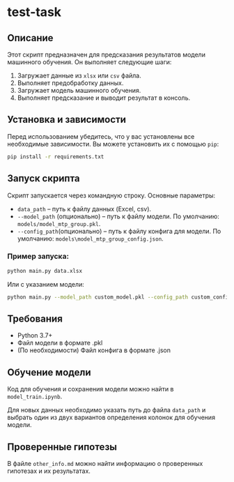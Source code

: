 # test-task

## Описание
Этот скрипт предназначен для предсказания результатов модели машинного обучения. Он выполняет следующие шаги:
1. Загружает данные из `xlsx` или `csv` файла.
2. Выполняет предобработку данных.
3. Загружает модель машинного обучения.
4. Выполняет предсказание и выводит результат в консоль.

## Установка и зависимости
Перед использованием убедитесь, что у вас установлены все необходимые зависимости. 
Вы можете установить их с помощью `pip`:

```sh
pip install -r requirements.txt
```

## Запуск скрипта
Скрипт запускается через командную строку. Основные параметры:
- `data_path` – путь к файлу данных (Excel, csv).
- `--model_path` (опционально) – путь к файлу модели. По умолчанию: `models/model_mtp_group.pkl`.
- `--config_path`(опционально) – путь к файлу конфига для модели. По умолчанию: `models\model_mtp_group_config.json`.

### Пример запуска:

```sh
python main.py data.xlsx
```

Или с указанием модели:

```sh
python main.py --model_path custom_model.pkl --config_path custom_config.json data.xlsx
```

## Требования
* Python 3.7+
* Файл модели в формате .pkl
* (По необходимости) Файл конфига в формате .json

## Обучение модели
Код для обучения и сохранения модели можно найти в ```model_train.ipynb```.

Для новых данных необходимо указать путь до файла ```data_path``` и выбрать один из двух вариантов определения колонок для обучения модели.

## Проверенные гипотезы
В файле ```other_info.md``` можно найти информацию о проверенных гипотезах и их результатах.